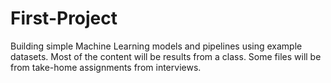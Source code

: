 # First-Project
Building simple Machine Learning models and pipelines using example datasets.
Most of the content will be results from a class.
Some files will be from take-home assignments from interviews. 
